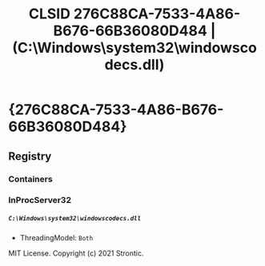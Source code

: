﻿---
title: "CLSID 276C88CA-7533-4A86-B676-66B36080D484 | (C:\\Windows\\system32\\windowscodecs.dll)"
excerpt: What is COM-Object CLSID 276C88CA-7533-4A86-B676-66B36080D484?
---

# {276C88CA-7533-4A86-B676-66B36080D484}


## Registry


### Containers


### InProcServer32

##### `C:\Windows\system32\windowscodecs.dll`
* ThreadingModel: `Both`

MIT License. Copyright (c) 2021 Strontic.


